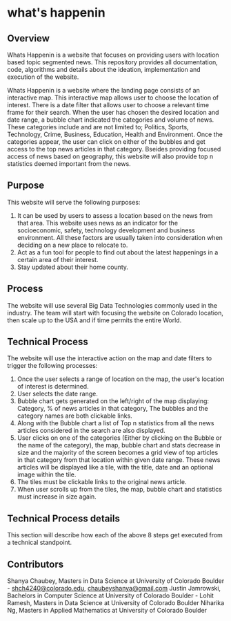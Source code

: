 # what's happenin

## Overview

Whats Happenin is a website that focuses on providing users with location based topic segmented news. This repository provides all documentation, code, algorithms and details about the ideation, implementation and execution of the website. 

Whats Happenin is a website where the landing page consists of an interactive map. This interactive map allows user to choose the location of interest. There is a date filter that allows user to choose a relevant time frame for their search. When the user has chosen the desired location and date range, a bubble chart indicated the categories and volume of news. These categories include and are not limited to; Politics, Sports, Technology, Crime, Business, Education, Health and Environment. Once the categories appear, the user can click on either of the bubbles and get access to the top news articles in that category. Bseides providing focused access of news based on geography, this website will also provide top n statistics deemed important from the news. 

## Purpose

This website will serve the following purposes:
1) It can be used by users to assess a location based on the news from that area. This website uses news as an indicator for the socioeconomic, safety, technology development and business environment. All these factors are usually taken into consideration when deciding on a new place to relocate to.
2) Act as a fun tool for people to find out about the latest happenings in a certain area of their interest.
3) Stay updated about their home county.

## Process

The website will use several Big Data Technologies commonly used in the industry. The team will start with focusing the website on Colorado location, then scale up to the USA and if time permits the entire World. 

## Technical Process

The website will use the interactive action on the map and date filters to trigger the following processes:

1) Once the user selects a range of location on the map, the user's location of interest is determined.
2) User selects the date range.
3) Bubble chart gets generated on the left/right of the map displaying: Category, % of news articles in that category, The bubbles and the category names are both clickable links.
4) Along with the Bubble chart a list of Top n statistics from all the news articles considered in the search are also displayed.
5) User clicks on one of the categories (Either by clicking on the Bubble or the name of the category), the map, bubble chart and stats decrease in size and the majority of the screen becomes a grid view of top articles in that category from that location within given date range. These news articles will be displayed like a tile, with the title, date and an optional image within the tile.
6) The tiles must be clickable links to the original news article.
7) When user scrolls up from the tiles, the map, bubble chart and statistics must increase in size again.

## Technical Process details

This section will describe how each of the above 8 steps get executed from a technical standpoint. 

## Contributors

Shanya Chaubey, Masters in Data Science at University of Colorado Boulder - shch4240@colorado.edu, chaubeyshanya@gmail.com
Justin Jamrowski, Bachelors in Computer Science at University of Colorado Boulder -
Lohit Ramesh, Masters in Data Science at University of Colorado Boulder
Niharika Ng, Masters in Applied Mathematics at University of Colorado Boulder









